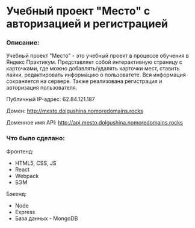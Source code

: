 
# **Учебный проект "Место" с авторизацией и регистрацией**

### Описание:
Учебный проект "Место" - это учебный проект в процессе обучения в Яндекс Практикум. Представляет собой интерактивную страницу с карточками, где можно добавлять/удалять карточки мест, ставить лайки, редактировать информацию о пользоватете. Вся информация сохраняется на сервере. Также реализована регистрация и авторизация пользователя.
  
Публичный IP-адрес: 62.84.121.187

Домен: http://mesto.dolgushina.nomoredomains.rocks

Доменное имя API: http://api.mesto.dolgushina.nomoredomains.rocks

### Что было сделано:
Фронтенд:
* HTML5, CSS, JS
* React
* Webpack
* БЭМ

Бэкенд:
* Node
* Express
* База данных - MongoDB
